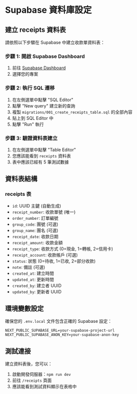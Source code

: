 # Supabase 資料庫設定

## 建立 receipts 資料表

請依照以下步驟在 Supabase 中建立收款單資料表：

### 步驟 1: 開啟 Supabase Dashboard
1. 前往 [Supabase Dashboard](https://supabase.com/dashboard)
2. 選擇您的專案

### 步驟 2: 執行 SQL 遷移
1. 在左側選單中點擊 "SQL Editor"
2. 點擊 "New query" 建立新的查詢
3. 複製 `migrations/001_create_receipts_table.sql` 的全部內容
4. 貼上到 SQL Editor 中
5. 點擊 "Run" 執行

### 步驟 3: 驗證資料表建立
1. 在左側選單中點擊 "Table Editor"
2. 您應該能看到 `receipts` 資料表
3. 表中應該已經有 5 筆測試數據

## 資料表結構

### receipts 表
- `id`: UUID 主鍵 (自動生成)
- `receipt_number`: 收款單號 (唯一)
- `order_number`: 訂單編號
- `group_code`: 團號 (可選)
- `group_name`: 團名 (可選)
- `receipt_date`: 收款日期
- `receipt_amount`: 收款金額
- `receipt_type`: 收款方式 (0=現金, 1=轉帳, 2=信用卡)
- `receipt_account`: 收款帳戶 (可選)
- `status`: 狀態 (0=待收, 1=已收, 2=部分收款)
- `note`: 備註 (可選)
- `created_at`: 建立時間
- `updated_at`: 更新時間
- `created_by`: 建立者 UUID
- `updated_by`: 更新者 UUID

## 環境變數設定

確保您的 `.env.local` 文件包含正確的 Supabase 設定：

```env
NEXT_PUBLIC_SUPABASE_URL=your-supabase-project-url
NEXT_PUBLIC_SUPABASE_ANON_KEY=your-supabase-anon-key
```

## 測試連接

建立資料表後，您可以：
1. 啟動開發伺服器：`npm run dev`
2. 前往 `/receipts` 頁面
3. 應該能看到測試資料顯示在表格中